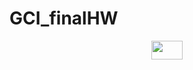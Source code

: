 # GCI_finalHW

<p align='center'>
  <img src='https://github.com/Dae-yangKim/GCI_finalHW/assets/102850893/808a0c09-733d-45b9-9cf0-d6beb24c0f26' width = 50 height=30>
</p>
